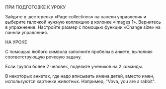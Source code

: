 ПРИ ПОДГОТОВКЕ К УРОКУ

Зайдите в шестеренку «Page collections» на панели управления и выберите галочкой нужную коллекцию в колонке «Images 1». Вернитесь в упражнение. Настройте размер с помощью функции «Change size» на панели управления.

НА УРОКЕ

С помощью любого символа заполните пробелы в анкете, выполняя соответствующую речевую задачу.

Если группа более 2 человек, поделите учеников на 2 команды.

В некоторых анкетах, где надо вписывать имена детей, вместо имен, используются картинки животных. Например, "Vova, you are a rabbit".
